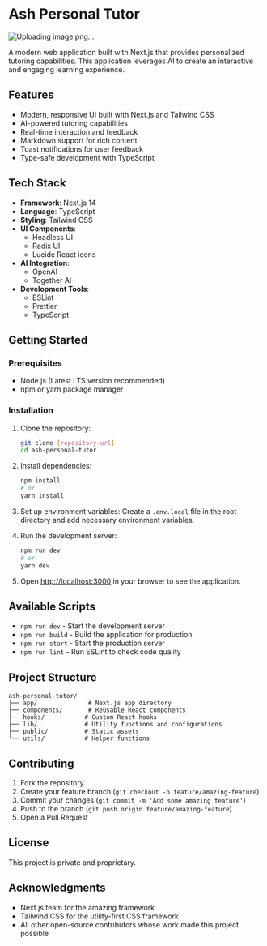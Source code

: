 # Ash Personal Tutor
![Uploading image.png…]()

A modern web application built with Next.js that provides personalized tutoring capabilities. This application leverages AI to create an interactive and engaging learning experience.

## Features

- Modern, responsive UI built with Next.js and Tailwind CSS
- AI-powered tutoring capabilities
- Real-time interaction and feedback
- Markdown support for rich content
- Toast notifications for user feedback
- Type-safe development with TypeScript

## Tech Stack

- **Framework**: Next.js 14
- **Language**: TypeScript
- **Styling**: Tailwind CSS
- **UI Components**: 
  - Headless UI
  - Radix UI
  - Lucide React icons
- **AI Integration**: 
  - OpenAI
  - Together AI
- **Development Tools**:
  - ESLint
  - Prettier
  - TypeScript

## Getting Started

### Prerequisites

- Node.js (Latest LTS version recommended)
- npm or yarn package manager

### Installation

1. Clone the repository:
   ```bash
   git clone [repository-url]
   cd ash-personal-tutor
   ```

2. Install dependencies:
   ```bash
   npm install
   # or
   yarn install
   ```

3. Set up environment variables:
   Create a `.env.local` file in the root directory and add necessary environment variables.

4. Run the development server:
   ```bash
   npm run dev
   # or
   yarn dev
   ```

5. Open [http://localhost:3000](http://localhost:3000) in your browser to see the application.

## Available Scripts

- `npm run dev` - Start the development server
- `npm run build` - Build the application for production
- `npm run start` - Start the production server
- `npm run lint` - Run ESLint to check code quality

## Project Structure

```
ash-personal-tutor/
├── app/              # Next.js app directory
├── components/       # Reusable React components
├── hooks/           # Custom React hooks
├── lib/             # Utility functions and configurations
├── public/          # Static assets
└── utils/           # Helper functions
```

## Contributing

1. Fork the repository
2. Create your feature branch (`git checkout -b feature/amazing-feature`)
3. Commit your changes (`git commit -m 'Add some amazing feature'`)
4. Push to the branch (`git push origin feature/amazing-feature`)
5. Open a Pull Request

## License

This project is private and proprietary.

## Acknowledgments

- Next.js team for the amazing framework
- Tailwind CSS for the utility-first CSS framework
- All other open-source contributors whose work made this project possible 
